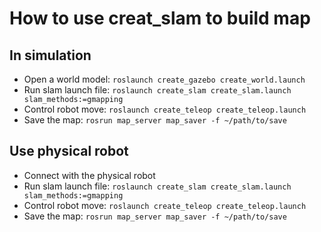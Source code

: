 # How to use creat_slam to build map

## In simulation
- Open a world model: `roslaunch create_gazebo create_world.launch`
- Run slam launch file: `roslaunch create_slam create_slam.launch slam_methods:=gmapping`
- Control robot move: `roslaunch create_teleop create_teleop.launch`
- Save the map: `rosrun map_server map_saver -f ~/path/to/save`

## Use physical robot
- Connect with the physical robot
- Run slam launch file: `roslaunch create_slam create_slam.launch slam_methods:=gmapping`
- Control robot move: `roslaunch create_teleop create_teleop.launch`
- Save the map: `rosrun map_server map_saver -f ~/path/to/save`
